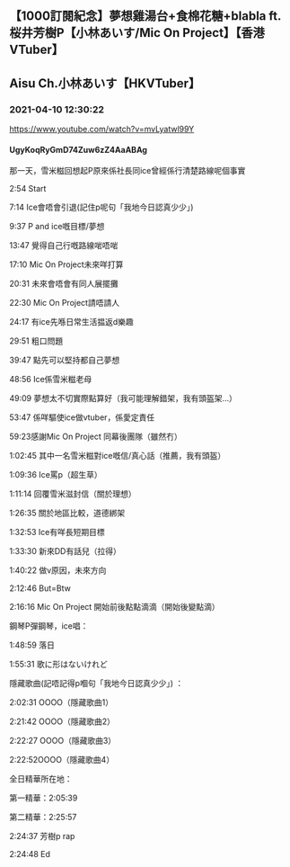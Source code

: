 ## 【1000訂閱紀念】夢想雞湯台+食棉花糖+blabla ft.桜井芳樹P【小林あいす/Mic On Project】【香港VTuber】
## Aisu Ch.小林あいす【HKVTuber】
### 2021-04-10 12:30:22
https://www.youtube.com/watch?v=mvLyatwl99Y
#### UgyKoqRyGmD74Zuw6zZ4AaABAg
那一天，雪米糍回想起P原來係社長同ice曾經係行清楚路線呢個事實

2:54 Start

7:14 Ice會唔會引退(記住p呢句「我地今日認真少少」) 

9:37 P and ice嘅目標/夢想

13:47 覺得自己行嘅路線啱唔啱

17:10 Mic On Project未來咩打算

20:31 未來會唔會有同人展擺攤

22:30 Mic On Project請唔請人

24:17 有ice先喺日常生活揾返d樂趣

29:51 粗口問題

39:47 點先可以堅持都自己夢想

48:56 Ice係雪米糍老母

49:09 夢想太不切實際點算好（我可能理解錯架，我有頭盔架…）

53:47 係咩驅使ice做vtuber，係愛定責任

59:23感謝Mic On Project 同幕後團隊（雖然冇）

1:02:45 其中一名雪米糍對ice嘅信/真心話（推薦，我有頭盔）

1:09:36 Ice罵p（超生草）

1:11:14 回覆雪米滋封信（關於理想）

1:26:35 關於地區比較，道德綁架

1:32:53 Ice有咩長短期目標

1:33:30 新來DD有話兒（拉得）

1:40:22 做v原因，未來方向

2:12:46 But=Btw

2:16:16 Mic On Project 開始前後點點滴滴（開始後變點滴）

鋼琴P彈鋼琴，ice唱：

1:48:59 落日

1:55:31 歌に形はないけれど

隱藏歌曲(記唔記得p嗰句「我地今日認真少少」) ：

2:02:31 OOOO（隱藏歌曲1）

2:21:42 OOOO（隱藏歌曲2）

2:22:27 OOOO（隱藏歌曲3）

2:22:52OOOO（隱藏歌曲4）

全日精華所在地：

第一精華：2:05:39

第二精華：2:25:57

2:24:37 芳樹p rap

2:24:48 Ed

